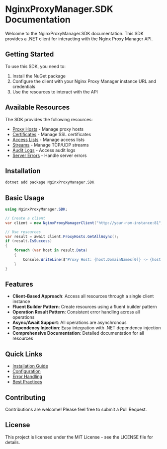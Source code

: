 # NginxProxyManager.SDK Documentation

Welcome to the NginxProxyManager.SDK documentation. This SDK provides a .NET client for interacting with the Nginx Proxy Manager API.

## Getting Started

To use this SDK, you need to:

1. Install the NuGet package
2. Configure the client with your Nginx Proxy Manager instance URL and credentials
3. Use the resources to interact with the API

## Available Resources

The SDK provides the following resources:

- [Proxy Hosts](proxy-hosts.md) - Manage proxy hosts
- [Certificates](certificates.md) - Manage SSL certificates
- [Access Lists](access-lists.md) - Manage access lists
- [Streams](streams.md) - Manage TCP/UDP streams
- [Audit Logs](audit-logs.md) - Access audit logs
- [Server Errors](server-errors.md) - Handle server errors

## Installation

```bash
dotnet add package NginxProxyManager.SDK
```

## Basic Usage

```csharp
using NginxProxyManager.SDK;

// Create a client
var client = new NginxProxyManagerClient("http://your-npm-instance:81", "admin@example.com", "your-password");

// Use resources
var result = await client.ProxyHosts.GetAllAsync();
if (result.IsSuccess)
{
    foreach (var host in result.Data)
    {
        Console.WriteLine($"Proxy Host: {host.DomainNames[0]} -> {host.ForwardHost}:{host.ForwardPort}");
    }
}
```

## Features

- **Client-Based Approach**: Access all resources through a single client instance
- **Fluent Builder Pattern**: Create resources using a fluent builder pattern
- **Operation Result Pattern**: Consistent error handling across all operations
- **Async/Await Support**: All operations are asynchronous
- **Dependency Injection**: Easy integration with .NET dependency injection
- **Comprehensive Documentation**: Detailed documentation for all resources

## Quick Links

- [Installation Guide](installation-guide.md)
- [Configuration](configuration.md)
- [Error Handling](error-handling.md)
- [Best Practices](best-practices.md)

## Contributing

Contributions are welcome! Please feel free to submit a Pull Request.

## License

This project is licensed under the MIT License - see the LICENSE file for details. 